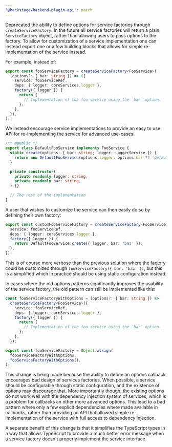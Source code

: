 ```yaml
---
'@backstage/backend-plugin-api': patch
---
```


Deprecated the ability to define options for service factories through `createServiceFactory`. In the future all service factories will return a plain `ServiceFactory` object, rather than allowing users to pass options to the factory. To allow for customization of a service implementation one can instead export one or a few building blocks that allows for simple re-implementation of the service instead.

For example, instead of:

```ts
export const fooServiceFactory = createServiceFactory<FooService>(
  (options?: { bar: string }) => ({
    service: fooServiceRef,
    deps: { logger: coreServices.logger },
    factory({ logger }) {
      return {
        // Implementation of the foo service using the `bar` option.
      };
    },
  }),
);
```

We instead encourage service implementations to provide an easy to use API for re-implementing the service for advanced use-cases:

```ts
/** @public */
export class DefaultFooService implements FooService {
  static create(options: { bar: string; logger: LoggerService }) {
    return new DefaultFooService(options.logger, options.bar ?? 'default');
  }

  private constructor(
    private readonly logger: string,
    private readonly bar: string,
  ) {}

  // The rest of the implementation
}
```

A user that wishes to customize the service can then easily do so by defining their own factory:

```ts
export const customFooServiceFactory = createServiceFactory<FooService>({
  service: fooServiceRef,
  deps: { logger: coreServices.logger },
  factory({ logger }) {
    return DefaultFooService.create({ logger, bar: 'baz' });
  },
});
```

This is of course more verbose than the previous solution where the factory could be customized through `fooServiceFactory({ bar: 'baz' })`, but this is a simplified which in practice should be using static configuration instead.

In cases where the old options patterns significantly improves the usability of the service factory, the old pattern can still be implemented like this:

```ts
const fooServiceFactoryWithOptions = (options?: { bar: string }) =>
  createServiceFactory<FooService>({
    service: fooServiceRef,
    deps: { logger: coreServices.logger },
    factory({ logger }) {
      return {
        // Implementation of the foo service using the `bar` option.
      };
    },
  });

export const fooServiceFactory = Object.assign(
  fooServiceFactoryWithOptions,
  fooServiceFactoryWithOptions(),
);
```

This change is being made because the ability to define an options callback encourages bad design of services factories. When possible, a service should be configurable through static configuration, and the existence of options may discourage that. More importantly though, the existing options do not work well with the dependency injection system of services, which is a problem for callbacks an other more advanced options. This lead to a bad pattern where only a few explicit dependencies where made available in callbacks, rather than providing an API that allowed simple re-implementation of the service with full access to dependency injection.

A separate benefit of this change is that it simplifies the TypeScript types in a way that allows TypeScript to provide a much better error message when a service factory doesn't properly implement the service interface.
